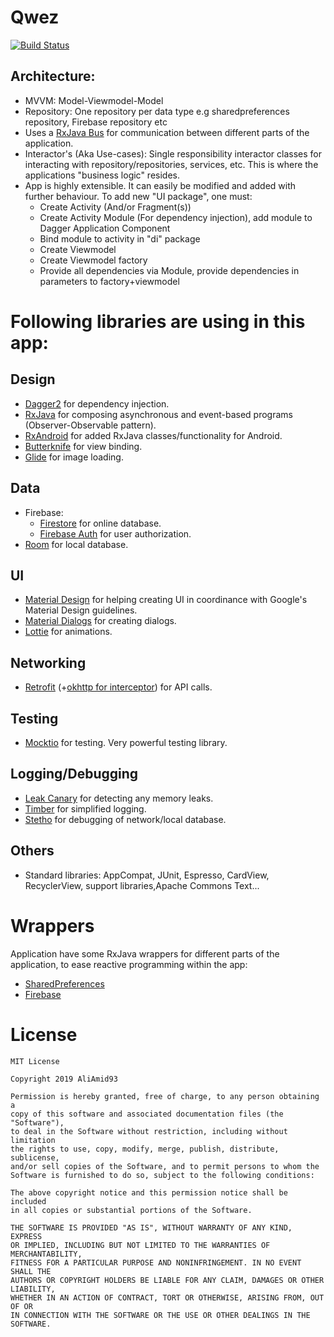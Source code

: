 # Qwez
[![Build Status](https://travis-ci.org/aliamid93/Qwez.svg?branch=master)](https://travis-ci.org/aliamid93/Qwez)

## Architecture:
- MVVM: Model-Viewmodel-Model
- Repository: One repository per data type e.g sharedpreferences repository, Firebase repository etc
- Uses a [RxJava Bus](https://github.com/aliamid93/Qwez/tree/master/app/src/main/java/com/example/qwez/bus) for communication between different parts of the application.
- Interactor's (Aka Use-cases): Single responsibility interactor classes for interacting with repository/repositories, services, etc. This is where the applications "business logic" resides.
- App is highly extensible. It can easily be modified and added with further behaviour. To add new "UI package", one must:
    - Create Activity (And/or Fragment(s))
    - Create Activity Module (For dependency injection), add module to Dagger Application Component
    - Bind module to activity in "di" package
    - Create Viewmodel
    - Create Viewmodel factory
    - Provide all dependencies via Module, provide dependencies in parameters to factory+viewmodel
    
# Following libraries are using in this app:

## Design
- [Dagger2](https://google.github.io/dagger/) for dependency injection.
- [RxJava](https://github.com/ReactiveX/RxJava) for composing asynchronous and event-based programs (Observer-Observable pattern).
- [RxAndroid](https://github.com/ReactiveX/RxAndroid) for added RxJava classes/functionality for Android.
- [Butterknife](http://jakewharton.github.io/butterknife/) for view binding.
- [Glide](https://github.com/bumptech/glide) for image loading.
## Data
- Firebase:
    - [Firestore](https://firebase.google.com/docs/firestore) for online database.
    - [Firebase Auth](https://firebase.google.com/docs/auth) for user authorization.
- [Room](https://developer.android.com/topic/libraries/architecture/room) for local database.
## UI
- [Material Design](https://material.io/develop/android/docs/getting-started/) for helping creating UI in coordinance with Google's
Material Design guidelines.
- [Material Dialogs](https://github.com/afollestad/material-dialogs) for creating dialogs.
- [Lottie](https://github.com/airbnb/lottie-android) for animations.
## Networking
- [Retrofit](https://square.github.io/retrofit/) (+[okhttp for interceptor](https://square.github.io/okhttp/3.x/logging-interceptor/okhttp3/logging/HttpLoggingInterceptor.Level.html)) for API calls.
## Testing
- [Mocktio](https://site.mockito.org/) for testing. Very powerful testing library.
## Logging/Debugging
- [Leak Canary](https://github.com/square/leakcanary) for detecting any memory leaks.
- [Timber](https://github.com/JakeWharton/timber) for simplified logging.
- [Stetho](https://github.com/facebook/stetho) for debugging of network/local database.
## Others
- Standard libraries: AppCompat, JUnit, Espresso, CardView, RecyclerView, support libraries,Apache Commons Text...

# Wrappers
Application have some RxJava wrappers for different parts of the application, to ease reactive programming within the app:
- [SharedPreferences](https://github.com/aliamid93/Qwez/tree/master/app/src/main/java/com/example/qwez/repository/sharedpref)
- [Firebase](https://github.com/aliamid93/Qwez/tree/master/app/src/main/java/com/example/qwez/repository/firebase/rxwrapper)

# License

    MIT License

    Copyright 2019 AliAmid93

    Permission is hereby granted, free of charge, to any person obtaining a 
    copy of this software and associated documentation files (the "Software"),
    to deal in the Software without restriction, including without limitation 
    the rights to use, copy, modify, merge, publish, distribute, sublicense, 
    and/or sell copies of the Software, and to permit persons to whom the 
    Software is furnished to do so, subject to the following conditions:

    The above copyright notice and this permission notice shall be included 
    in all copies or substantial portions of the Software.

    THE SOFTWARE IS PROVIDED "AS IS", WITHOUT WARRANTY OF ANY KIND, EXPRESS 
    OR IMPLIED, INCLUDING BUT NOT LIMITED TO THE WARRANTIES OF MERCHANTABILITY,
    FITNESS FOR A PARTICULAR PURPOSE AND NONINFRINGEMENT. IN NO EVENT SHALL THE
    AUTHORS OR COPYRIGHT HOLDERS BE LIABLE FOR ANY CLAIM, DAMAGES OR OTHER LIABILITY,
    WHETHER IN AN ACTION OF CONTRACT, TORT OR OTHERWISE, ARISING FROM, OUT OF OR
    IN CONNECTION WITH THE SOFTWARE OR THE USE OR OTHER DEALINGS IN THE SOFTWARE.
